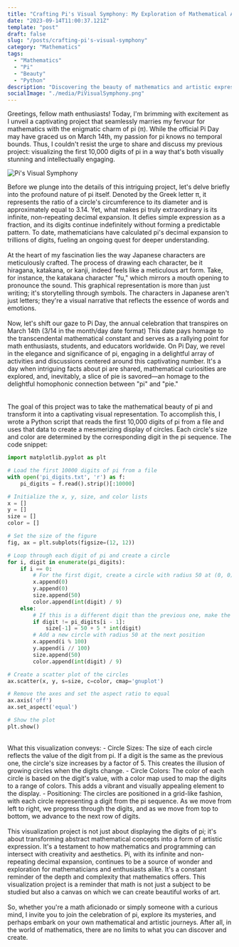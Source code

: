 ```yaml
---
title: "Crafting Pi's Visual Symphony: My Exploration of Mathematical Artistry"
date: "2023-09-14T11:00:37.121Z"
template: "post"
draft: false
slug: "/posts/crafting-pi's-visual-symphony"
category: "Mathematics"
tags:
  - "Mathematics"
  - "Pi"
  - "Beauty"
  - "Python"
description: "Discovering the beauty of mathematics and artistic expression in my attempt to create Pi's Visual Symphony"
socialImage: "./media/PiVisualSymphony.png"
---
```


Greetings, fellow math enthusiasts! Today, I'm brimming with excitement as I unveil a captivating project that seamlessly marries my fervour for mathematics with the enigmatic charm of pi (π). While the official Pi Day may have graced us on March 14th, my passion for pi knows no temporal bounds. Thus, I couldn't resist the urge to share and discuss my previous project: visualizing the first 10,000 digits of pi in a way that's both visually stunning and intellectually engaging.

![Pi's Visual Symphony](/media/PiVisualSymphony.png)

Before we plunge into the details of this intriguing project, let's delve briefly into the profound nature of pi itself. Denoted by the Greek letter π, it represents the ratio of a circle's circumference to its diameter and is approximately equal to 3.14. Yet, what makes pi truly extraordinary is its infinite, non-repeating decimal expansion. It defies simple expression as a fraction, and its digits continue indefinitely without forming a predictable pattern. To date, mathematicians have calculated pi's decimal expansion to trillions of digits, fueling an ongoing quest for deeper understanding.<br/><br/>
At the heart of my fascination lies the way Japanese characters are meticulously crafted. The process of drawing each character, be it hiragana, katakana, or kanji, indeed feels like a meticulous art form. Take, for instance, the katakana character "fu," which mirrors a mouth opening to pronounce the sound. This graphical representation is more than just writing; it's storytelling through symbols. The characters in Japanese aren't just letters; they're a visual narrative that reflects the essence of words and emotions.
<br/><br/>
Now, let's shift our gaze to Pi Day, the annual celebration that transpires on March 14th (3/14 in the month/day date format) This date pays homage to the transcendental mathematical constant and serves as a rallying point for math enthusiasts, students, and educators worldwide. On Pi Day, we revel in the elegance and significance of pi, engaging in a delightful array of activities and discussions centered around this captivating number. It's a day when intriguing facts about pi are shared, mathematical curiosities are explored, and, inevitably, a slice of pie is savored—an homage to the delightful homophonic connection between "pi" and "pie."<br/><br/>
<br/>
The goal of this project was to take the mathematical beauty of pi and transform it into a captivating visual representation. To accomplish this, I wrote a Python script that reads the first 10,000 digits of pi from a file and uses that data to create a mesmerizing display of circles. Each circle's size and color are determined by the corresponding digit in the pi sequence.
The code snippet:
``` Python
import matplotlib.pyplot as plt

# Load the first 10000 digits of pi from a file
with open('pi_digits.txt', 'r') as f:
    pi_digits = f.read().strip()[:10000]

# Initialize the x, y, size, and color lists
x = []
y = []
size = []
color = []

# Set the size of the figure
fig, ax = plt.subplots(figsize=(12, 12))

# Loop through each digit of pi and create a circle
for i, digit in enumerate(pi_digits):
    if i == 0:
        # For the first digit, create a circle with radius 50 at (0, 0)
        x.append(0)
        y.append(0)
        size.append(50)
        color.append(int(digit) / 9)
    else:
        # If this is a different digit than the previous one, make the previous circle bigger
        if digit != pi_digits[i - 1]:
            size[-1] = 50 + 5 * int(digit)
        # Add a new circle with radius 50 at the next position
        x.append(i % 100)
        y.append(i // 100)
        size.append(50)
        color.append(int(digit) / 9)

# Create a scatter plot of the circles
ax.scatter(x, y, s=size, c=color, cmap='gnuplot')

# Remove the axes and set the aspect ratio to equal
ax.axis('off')
ax.set_aspect('equal')

# Show the plot
plt.show()
```
<br/>
What this visualization conveys:
- Circle Sizes: The size of each circle reflects the value of the digit from pi. If a digit is the same as the previous one, the circle's size increases by a factor of 5. This creates the illusion of growing circles when the digits change.
- Circle Colors: The color of each circle is based on the digit's value, with a color map used to map the digits to a range of colors. This adds a vibrant and visually appealing element to the display.
- Positioning: The circles are positioned in a grid-like fashion, with each circle representing a digit from the pi sequence. As we move from left to right, we progress through the digits, and as we move from top to bottom, we advance to the next row of digits.
<br/><br/>
This visualization project is not just about displaying the digits of pi; it's about transforming abstract mathematical concepts into a form of artistic expression. It's a testament to how mathematics and programming can intersect with creativity and aesthetics. Pi, with its infinite and non-repeating decimal expansion, continues to be a source of wonder and exploration for mathematicians and enthusiasts alike. It's a constant reminder of the depth and complexity that mathematics offers. This visualization project is a reminder that math is not just a subject to be studied but also a canvas on which we can create beautiful works of art.
<br/><br/>
So, whether you're a math aficionado or simply someone with a curious mind, I invite you to join the celebration of pi, explore its mysteries, and perhaps embark on your own mathematical and artistic journeys. After all, in the world of mathematics, there are no limits to what you can discover and create.
<br/><br/>
